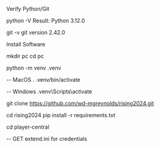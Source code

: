Verify Python/Git

python -V
Result: Python 3.12.0

git -v
git version 2.42.0

Install Software

mkdir pc
cd pc

python -m venv .venv

-- MacOS
. .venv/bin/activate

-- Windows
.venv\Scripts\activate


git clone https://github.com/wd-mgreynolds/rising2024.git

cd rising2024
pip install -r requirements.txt

cd player-central

-- GET extend.ini for credentials

